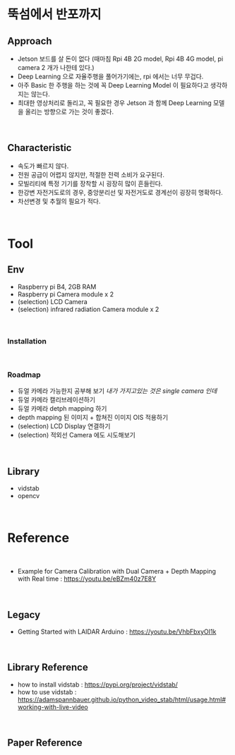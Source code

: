# 뚝섬에서 반포까지 

## Approach

- Jetson 보드를 살 돈이 없다 (때마침 Rpi 4B 2G model, Rpi 4B 4G model, pi camera 2 개가 나한테 있다.)
- Deep Learning 으로 자율주행을 풀어가기에는, rpi 에서는 너무 무겁다.
- 아주 Basic 한 주행을 하는 것에 꼭 Deep Learning Model 이 필요하다고 생각하지는 않는다.
- 최대한 영상처리로 돌리고, 꼭 필요한 경우 Jetson 과 함께 Deep Learning 모델을 올리는 방향으로 가는 것이 좋겠다.

<br>

## Characteristic

- 속도가 빠르지 않다.
- 전원 공급이 어렵지 않지만, 적절한 전력 소비가 요구된다.
- 모빌리티에 특정 기기를 장착할 시 굉장히 많이 흔들린다.
- 한강변 자전거도로의 경우, 중앙분리선 및 자전거도로 경계선이 굉장히 명확하다.
- 차선변경 및 추월의 필요가 적다.

<br>

# Tool

## Env

- Raspberry pi B4, 2GB RAM
- Raspberry pi Camera module x 2
- (selection) LCD Camera
- (selection) infrared radiation Camera module x 2

<br>

### Installation

<br>

### Roadmap

- 듀얼 카메라 가능한지 공부해 보기 *내가 가지고있는 것은 single camera 인데*
- 듀얼 카메라 캘리브레이션하기
- 듀얼 카메라 detph mapping 하기
- depth mapping 된 이미지 + 합쳐진 이미지 OIS 적용하기
- (selection) LCD Display 연결하기
- (selection) 적외선 Camera 에도 시도해보기

<br>

## Library

- vidstab
- opencv

<br>

# Reference

<br>

- Example for Camera Calibration with Dual Camera + Depth Mapping with Real time : https://youtu.be/eBZm40z7E8Y

<br>

## Legacy

- Getting Started with LAIDAR Arduino : https://youtu.be/VhbFbxyOI1k

<br>

## Library Reference

- how to install vidstab : https://pypi.org/project/vidstab/
- how to use vidstab : https://adamspannbauer.github.io/python_video_stab/html/usage.html#working-with-live-video

<br>

## Paper Reference

<br>
